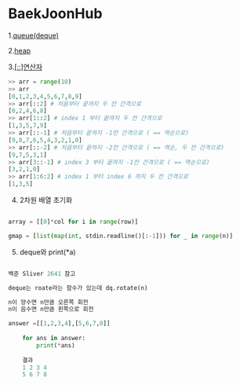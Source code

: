 # BaekJoonHub

1.[queue(deque)](https://www.daleseo.com/python-queue/)


2.[heap](https://www.daleseo.com/python-heapq/)

3.[[::]연산자](https://blog.wonkyunglee.io/3)
~~~python
>> arr = range(10)
>> arr
[0,1,2,3,4,5,6,7,8,9]
>> arr[::2] # 처음부터 끝까지 두 칸 간격으로
[0,2,4,6,8]
>> arr[1::2] # index 1 부터 끝까지 두 칸 간격으로
[1,3,5,7,9]
>> arr[::-1] # 처음부터 끝까지 -1칸 간격으로 ( == 역순으로)
[9,8,7,6,5,4,3,2,1,0]
>> arr[::-2] # 처음부터 끝까지 -2칸 간격으로 ( == 역순, 두 칸 간격으로)
[9,7,5,3,1]
>> arr[3::-1] # index 3 부터 끝까지 -1칸 간격으로 ( == 역순으로)
[3,2,1,0]
>> arr[1:6:2] # index 1 부터 index 6 까지 두 칸 간격으로
[1,3,5]

~~~
4. 2차원 배열 초기화
~~~python

array = [[0]*col for i in range(row)]

gmap = [list(map(int, stdin.readline()[:-1])) for _ in range(n)] 

~~~

5. deque와 print(*a)
~~~python

백준 Sliver 2641 참고

deque는 roate라는 함수가 있는데 dq.rotate(n)

n이 양수면 n만큼 오른쪽 회전
n이 음수면 n만큼 왼쪽으로 회전 

answer =[[1,2,3,4],[5,6,7,8]]
    
    for ans in answer:
        print(*ans)
    
    결과
    1 2 3 4
    5 6 7 8
     

        
     


~~~
